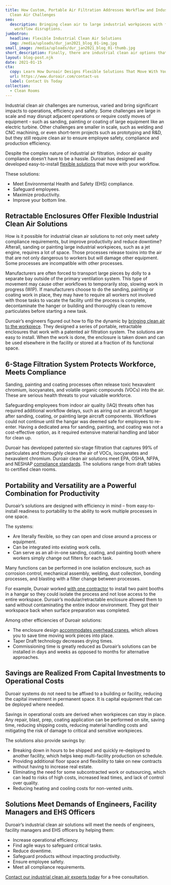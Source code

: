 ```yaml
---
title: How Custom, Portable Air Filtration Addresses Workflow and Industrial
  Clean Air Challenges
seo:
  description: Bringing clean air to large industrial workpieces with fewer
    workflow disruptions.
jumbotron:
  headline: Flexible Industrial Clean Air Solutions
  img: /media/uploads/dur_jan2021_blog_01-img.jpg
small_image: /media/uploads/dur_jan2021_blog_01-thumb.jpg
short_description: Finally, there are industrial clean air options that move with your workflows.
layout: blog-post.njk
date: 2021-01-15
cta:
  copy: Learn How Duroair Designs Flexible Solutions That Move With Your Workflow
  url: https://www.duroair.com/contact-us
  label: Contact Us Today
collection:
  - Clean Rooms
---
```

Industrial clean air challenges are numerous, varied and bring significant impacts to operations, efficiency and safety. Some challenges are large in scale and may disrupt adjacent operations or require costly moves of equipment - such as sanding, painting or coating of large equipment like an electric turbine. Other challenges are smaller in scale, such as welding and CNC machining, or even short-term projects such as prototyping and R&D, but they still require clean air to ensure employee safety, compliance and production efficiency. 

Despite the complex nature of industrial air filtration, indoor air quality compliance doesn’t have to be a hassle. Duroair has designed and developed easy-to-install [flexible solutions](https://www.duroair.com/solutions) that move with your workflow. 

These solutions:

* Meet Environmental Health and Safety (EHS) compliance. 
* Safeguard employees. 
* Maximize productivity.
* Improve your bottom line.

## Retractable Enclosures Offer Flexible Industrial Clean Air Solutions

How is it possible for industrial clean air solutions to not only meet safety compliance requirements, but improve productivity and reduce downtime? Afterall, sanding or painting large industrial workpieces, such as a jet engine, requires a lot of space. Those processes release toxins into the air that are not only dangerous to workers but will damage other equipment. Some processes are incompatible with other processes.

Manufacturers are often forced to transport large pieces by dolly to a separate bay outside of the primary ventilation system. This type of movement may cause other workflows to temporarily stop, slowing work in progress (WIP). If manufacturers choose to do the sanding, painting or coating work in place, they may have to require all workers not involved with those tasks to vacate the facility until the process is complete, decontaminate the hanger or building and thoroughly clean to remove particulates before starting a new task.

Duroair’s engineers figured out how to flip the dynamic by [bringing clean air to the workpiece](https://www.duroair.com/resources/case-studies/global-energy-equipment-manufacturer-reduces-costly-waste-with-industrial-air-filtration). They designed a series of portable, retractable enclosures that work with a patented air filtration system. The solutions are easy to install. When the work is done, the enclosure is taken down and can be used elsewhere in the facility or stored at a fraction of its functional space. 

## 6-Stage Filtration System Protects Workforce, Meets Compliance

Sanding, painting and coating processes often release toxic hexavalent chromium, isocyanates, and volatile organic compounds (VOCs) into the air. These are serious health threats to your valuable workforce. 

Safeguarding employees from indoor air quality (IAQ) threats often has required additional workflow delays, such as airing out an aircraft hangar after sanding, coating, or painting large aircraft components. Workflows could not continue until the hangar was deemed safe for employees to re-enter. Having a dedicated area for sanding, painting, and coating was not a cost-effective option, as it required extensive material handling and labor for clean up.

Duroair has developed patented six-stage filtration that captures 99% of particulates and thoroughly cleans the air of VOCs, isocyanates and hexavalent chromium. Duroair clean air solutions meet EPA, OSHA, NFPA, and NESHAP [compliance standards](https://www.duroair.com/about/beyond-compliance). The solutions range from draft tables to certified clean rooms. 

## Portability and Versatility are a Powerful Combination for Productivity

Duroair’s solutions are designed with efficiency in mind – from easy-to-install readiness to portability to the ability to work multiple processes in one space.

The systems:

* Are literally flexible, so they can open and close around a process or equipment.
* Can be integrated into existing work cells.
* Can serve as an all-in-one sanding, coating, and painting booth where workers simply change out filters for each task.

Many functions can be performed in one isolation enclosure, such as corrosion control, mechanical assembly, welding, dust collection, bonding processes, and blasting with a filter change between processes. 

For example, Duroair worked [with one contractor](https://www.duroair.com/blog/protecting-aircraft-presents-indoor-air-risks) to install two paint booths in a hangar so they could isolate the process and not lose access to the entire workspace. Duroair’s modular/retractable enclosure allowed them to sand without contaminating the entire indoor environment. They got their workspace back when surface preparation was completed.

Among other efficiencies of Duroair solutions:

* The enclosure design [accommodates overhead cranes](https://www.duroair.com/resources/case-studies/manufacturer-of-aluminum-bus-systems-for-high-voltage-power-transmission), which allows you to save time moving work pieces into place.
* Taper Draft technology decreases drying times.
* Commissioning time is greatly reduced as Duroair’s solutions can be installed in days and weeks as opposed to months for alternative approaches.

## Savings are Realized From Capital Investments to Operational Costs

Duroair systems do not need to be affixed to a building or facility, reducing the capital investment in permanent space. It is capital equipment that can be deployed where needed. 

Savings in operational costs are derived when workpieces can stay in place. Any repair, blast, prep, coating application can be performed on site, saving time, reducing shipping costs, reducing material handling costs and mitigating the risk of damage to critical and sensitive workpieces.

The solutions also provide savings by:

* Breaking down in hours to be shipped and quickly re-deployed to another facility, which helps keep multi-facility production on schedule.
* Providing additional floor space and flexibility to take on new contracts without having to increase real estate.
* Eliminating the need for some subcontracted work or outsourcing, which can lead to risks of high costs, increased lead times, and lack of control over quality. 
* Reducing heating and cooling costs for non-vented units.

## Solutions Meet Demands of Engineers, Facility Managers and EHS Officers 

Duroair’s industrial clean air solutions will meet the needs of engineers, facility managers and EHS officers by helping them:

* Increase operational efficiency.
* Find agile ways to safeguard critical tasks.
* Reduce downtime.
* Safeguard products without impacting productivity.
* Ensure employee safety.
* Meet all compliance requirements.

[Contact our industrial clean air experts today](https://www.duroair.com/request-for-quote/) for a free consultation.